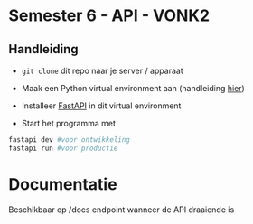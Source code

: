 # Semester 6 - API - VONK2

## Handleiding

- `git clone` dit repo naar je server / apparaat
- Maak een Python virtual environment aan (handleiding [hier](https://docs.python.org/3/library/venv.html))
- Installeer [FastAPI](https://fastapi.tiangolo.com/) in dit virtual environment

- Start het programma met

```python
fastapi dev #voor ontwikkeling
fastapi run #voor productie
```

# Documentatie

Beschikbaar op /docs endpoint wanneer de API draaiende is
